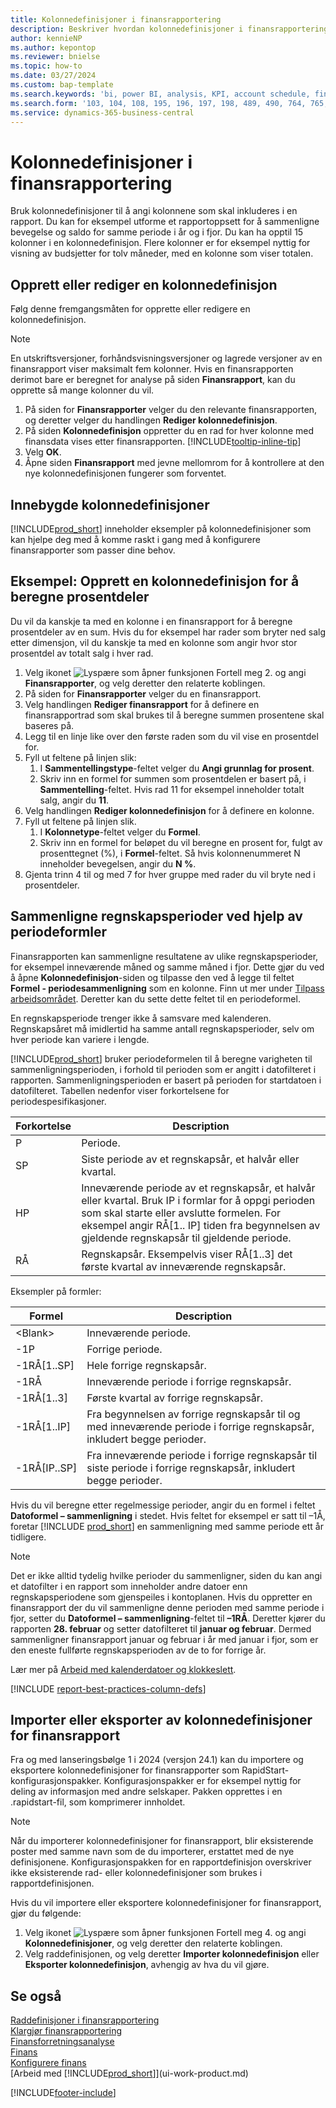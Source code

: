 ```yaml
---
title: Kolonnedefinisjoner i finansrapportering
description: Beskriver hvordan kolonnedefinisjoner i finansrapportering fungerer.
author: kennieNP
ms.author: kepontop
ms.reviewer: bnielse
ms.topic: how-to
ms.date: 03/27/2024
ms.custom: bap-template
ms.search.keywords: 'bi, power BI, analysis, KPI, account schedule, financial report'
ms.search.form: '103, 104, 108, 195, 196, 197, 198, 489, 490, 764, 765, 766'
ms.service: dynamics-365-business-central
---
```


# <a name="column-definitions-in-financial-reporting"></a>Kolonnedefinisjoner i finansrapportering

Bruk kolonnedefinisjoner til å angi kolonnene som skal inkluderes i en rapport. Du kan for eksempel utforme et rapportoppsett for å sammenligne bevegelse og saldo for samme periode i år og i fjor. Du kan ha opptil 15 kolonner i en kolonnedefinisjon. Flere kolonner er for eksempel nyttig for visning av budsjetter for tolv måneder, med en kolonne som viser totalen.

## <a name="create-or-edit-a-column-definition"></a>Opprett eller rediger en kolonnedefinisjon

Følg denne fremgangsmåten for opprette eller redigere en kolonnedefinisjon.

> [!NOTE]
> En utskriftsversjoner, forhåndsvisningsversjoner og lagrede versjoner av en finansrapport viser maksimalt fem kolonner. Hvis en finansrapporten derimot bare er beregnet for analyse på siden **Finansrapport**, kan du opprette så mange kolonner du vil.

1. På siden for **Finansrapporter** velger du den relevante finansrapporten, og deretter velger du handlingen **Rediger kolonnedefinisjon**.
1. På siden **Kolonnedefinisjon** oppretter du en rad for hver kolonne med finansdata vises etter finansrapporten. [!INCLUDE[tooltip-inline-tip](includes/tooltip-inline-tip_md.md)]
1. Velg **OK**.
1. Åpne siden **Finansrapport** med jevne mellomrom for å kontrollere at den nye kolonnedefinisjonen fungerer som forventet.

## <a name="built-in-column-definitions"></a>Innebygde kolonnedefinisjoner

[!INCLUDE[prod_short](includes/prod_short.md)] inneholder eksempler på kolonnedefinisjoner som kan hjelpe deg med å komme raskt i gang med å konfigurere finansrapporter som passer dine behov.

<!-- update this when we release the new templates in 24.1
| Column definition code | Description | How to use this column definition | 
| ------------------- | ----------- | ------------------------------ | 
| TBA 1 | TBA 1 | TBA 1 |
| TBA 2 | TBA 2 | TBA 2 |
| TBA 3 | TBA 3 | TBA 3 |
| TBA 4 | TBA 4 | TBA 4 |
-->

## <a name="example-create-a-column-definition-to-calculate-percentages"></a>Eksempel: Opprett en kolonnedefinisjon for å beregne prosentdeler

Du vil da kanskje ta med en kolonne i en finansrapport for å beregne prosentdeler av en sum. Hvis du for eksempel har rader som bryter ned salg etter dimensjon, vil du kanskje ta med en kolonne som angir hvor stor prosentdel av totalt salg i hver rad.

1. Velg ikonet ![Lyspære som åpner funksjonen Fortell meg 2.](media/ui-search/search_small.png "Fortell hva du vil gjøre") og angi **Finansrapporter**, og velg deretter den relaterte koblingen.
1. På siden for **Finansrapporter** velger du en finansrapport.  
1. Velg handlingen **Rediger finansrapport** for å definere en finansrapportrad som skal brukes til å beregne summen prosentene skal baseres på.  
1. Legg til en linje like over den første raden som du vil vise en prosentdel for.  
1. Fyll ut feltene på linjen slik: 
    1. I **Sammentellingstype**-feltet velger du **Angi grunnlag for prosent**. 
    1. Skriv inn en formel for summen som prosentdelen er basert på, i **Sammentelling**-feltet. Hvis rad 11 for eksempel inneholder totalt salg, angir du **11**.  
1. Velg handlingen **Rediger kolonnedefinisjon** for å definere en kolonne.  
1. Fyll ut feltene på linjen slik. 
    1. I **Kolonnetype**-feltet velger du **Formel**. 
    1. Skriv inn en formel for beløpet du vil beregne en prosent for, fulgt av prosenttegnet (%), i **Formel**-feltet. Så hvis kolonnenummeret N inneholder bevegelsen, angir du **N %**.  
1. Gjenta trinn 4 til og med 7 for hver gruppe med rader du vil bryte ned i prosentdeler.

## <a name="comparing-accounting-periods-using-period-formulas"></a>Sammenligne regnskapsperioder ved hjelp av periodeformler

Finansrapporten kan sammenligne resultatene av ulike regnskapsperioder, for eksempel inneværende måned og samme måned i fjor. Dette gjør du ved å åpne **Kolonnedefinisjon**-siden og tilpasse den ved å legge til feltet **Formel - periodesammenligning** som en kolonne. Finn ut mer under [Tilpass arbeidsområdet](ui-personalization-user.md). Deretter kan du sette dette feltet til en periodeformel.  

En regnskapsperiode trenger ikke å samsvare med kalenderen. Regnskapsåret må imidlertid ha samme antall regnskapsperioder, selv om hver periode kan variere i lengde.  

[!INCLUDE[prod_short](includes/prod_short.md)] bruker periodeformelen til å beregne varigheten til sammenligningsperioden, i forhold til perioden som er angitt i datofilteret i rapporten. Sammenligningsperioden er basert på perioden for startdatoen i datofilteret. Tabellen nedenfor viser forkortelsene for periodespesifikasjoner.

| Forkortelse | Description                                                                           |
| ------------ | ------------------------------------------------------------------------------------- |
| P            | Periode.                                                                                |
| SP           | Siste periode av et regnskapsår, et halvår eller kvartal.                                   |
| HP           | Inneværende periode av et regnskapsår, et halvår eller kvartal. Bruk IP i formlar for å oppgi perioden som skal starte eller avslutte formelen. For eksempel angir RÅ\[1.. IP\] tiden fra begynnelsen av gjeldende regnskapsår til gjeldende periode.|
| RÅ           | Regnskapsår. Eksempelvis viser RÅ\[1..3\] det første kvartal av inneværende regnskapsår. |

Eksempler på formler:

| Formel | Description |
|-----|-----|
| \<Blank\>       | Inneværende periode. |
| \-1P            | Forrige periode.            |
| \-1RÅ\[1..SP\]  | Hele forrige regnskapsår.                  |
| \-1RÅ           | Inneværende periode i forrige regnskapsår.       |
| \-1RÅ\[1..3\]   | Første kvartal av forrige regnskapsår.        |
| \-1RÅ\[1..IP\]  | Fra begynnelsen av forrige regnskapsår til og med inneværende periode i forrige regnskapsår, inkludert begge perioder. |
| \-1RÅ\[IP..SP\] | Fra inneværende periode i forrige regnskapsår til siste periode i forrige regnskapsår, inkludert begge perioder.   |

Hvis du vil beregne etter regelmessige perioder, angir du en formel i feltet **Datoformel – sammenligning** i stedet. Hvis feltet for eksempel er satt til –1Å, foretar [!INCLUDE [prod_short](includes/prod_short.md)] en sammenligning med samme periode ett år tidligere.

> [!NOTE]
> Det er ikke alltid tydelig hvilke perioder du sammenligner, siden du kan angi et datofilter i en rapport som inneholder andre datoer enn regnskapsperiodene som gjenspeiles i kontoplanen. Hvis du oppretter en finansrapport der du vil sammenligne denne perioden med samme periode i fjor, setter du **Datoformel – sammenligning**-feltet til **–1RÅ**. Deretter kjører du rapporten **28. februar** og setter datofilteret til **januar og februar**. Dermed sammenligner finansrapport januar og februar i år med januar i fjor, som er den eneste fullførte regnskapsperioden av de to for forrige år.  

Lær mer på [Arbeid med kalenderdatoer og klokkeslett](ui-enter-date-ranges.md).

[!INCLUDE [report-best-practices-column-defs](includes/report-best-practices-column-defs.md)]

## <a name="import-or-export-financial-report-column-definitions"></a>Importer eller eksporter av kolonnedefinisjoner for finansrapport

Fra og med lanseringsbølge 1 i 2024 (versjon 24.1) kan du importere og eksportere kolonnedefinisjoner for finansrapporter som RapidStart-konfigurasjonspakker. Konfigurasjonspakker er for eksempel nyttig for deling av informasjon med andre selskaper. Pakken opprettes i en .rapidstart-fil, som komprimerer innholdet.

> [!NOTE]
> Når du importerer kolonnedefinisjoner for finansrapport, blir eksisterende poster med samme navn som de du importerer, erstattet med de nye definisjonene. Konfigurasjonspakken for en rapportdefinisjon overskriver ikke eksisterende rad- eller kolonnedefinisjoner som brukes i rapportdefinisjonen.

Hvis du vil importere eller eksportere kolonnedefinisjoner for finansrapport, gjør du følgende:

1. Velg ikonet ![Lyspære som åpner funksjonen Fortell meg 4.](media/ui-search/search_small.png "Fortell hva du vil gjøre") og angi **Kolonnedefinisjoner**, og velg deretter den relaterte koblingen.
1. Velg raddefinisjonen, og velg deretter **Importer kolonnedefinisjon** eller **Eksporter kolonnedefinisjon**, avhengig av hva du vil gjøre.

## <a name="see-also"></a>Se også

[Raddefinisjoner i finansrapportering](bi-row-definitions.md)  
[Klargjør finansrapportering](bi-how-work-account-schedule.md)  
[Finansforretningsanalyse](bi.md)  
[Finans](finance.md)  
[Konfigurere finans](finance-setup-finance.md)  
[Arbeid med [!INCLUDE[prod_short](includes/prod_short.md)]](ui-work-product.md)  

[!INCLUDE[footer-include](includes/footer-banner.md)]
